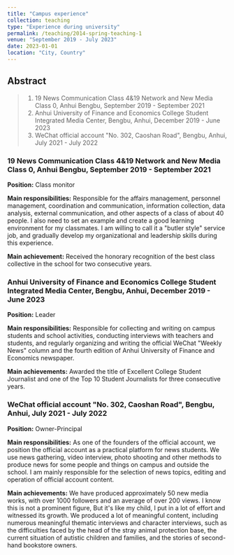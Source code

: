 ```yaml
---
title: "Campus experience"
collection: teaching
type: "Experience during university"
permalink: /teaching/2014-spring-teaching-1
venue: "September 2019 - July 2023"
date: 2023-01-01
location: "City, Country"
---
```

## Abstract
> 1. 19 News Communication Class 4&19 Network and New Media Class 0, Anhui Bengbu, September 2019 - September 2021
> 2. Anhui University of Finance and Economics College Student Integrated Media Center, Bengbu, Anhui, December 2019 - June 2023
> 3. WeChat official account "No. 302, Caoshan Road", Bengbu, Anhui, July 2021 - July 2022

### 19 News Communication Class 4&19 Network and New Media Class 0, Anhui Bengbu, September 2019 - September 2021

**Position:** Class monitor

**Main responsibilities:** Responsible for the affairs management, personnel management, coordination and communication, information collection, data analysis, external communication, and other aspects of a class of about 40 people. I also need to set an example and create a good learning environment for my classmates. I am willing to call it a "butler style" service job, and gradually develop my organizational and leadership skills during this experience.
    
**Main achievement:** Received the honorary recognition of the best class collective in the school for two consecutive years.
    


### Anhui University of Finance and Economics College Student Integrated Media Center, Bengbu, Anhui, December 2019 - June 2023
    
**Position:** Leader
    
**Main responsibilities:** Responsible for collecting and writing on campus students and school activities, conducting interviews with teachers and students, and regularly organizing and writing the official WeChat "Weekly News" column and the fourth edition of Anhui University of Finance and Economics newspaper.
    
**Main achievements:** Awarded the title of Excellent College Student Journalist and one of the Top 10 Student Journalists for three consecutive years.
    

    
### WeChat official account "No. 302, Caoshan Road", Bengbu, Anhui, July 2021 - July 2022
    
**Position:** Owner-Principal
    
**Main responsibilities:** As one of the founders of the official account, we position the official account as a practical platform for news students. We use news gathering, video interview, photo shooting and other methods to produce news for some people and things on campus and outside the school. I am mainly responsible for the selection of news topics, editing and operation of official account content.
    
**Main achievements:** We have produced approximately 50 new media works, with over 1000 followers and an average of over 200 views. I know this is not a prominent figure, But it's like my child, I put in a lot of effort and witnessed its growth. We produced a lot of meaningful content, including numerous meaningful thematic interviews and character interviews, such as the difficulties faced by the head of the stray animal protection base, the current situation of autistic children and families, and the stories of second-hand bookstore owners.
